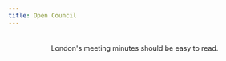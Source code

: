 ```yaml
---
title: Open Council
---
```


<div style="width: 100%; text-align: center; padding-top: 20px;">London's meeting minutes should be easy to read.</div>